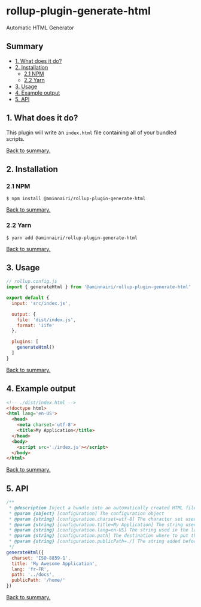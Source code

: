 # rollup-plugin-generate-html

Automatic HTML Generator

## Summary

* [1. What does it do?](#1-what-does-it-do)
* [2. Installation](#2-installation)
  * [2.1 NPM](#21-npm)
  * [2.2 Yarn](#22-yarn)
* [3. Usage](#3-usage)
* [4. Example output](#4-example-output)
* [5. API](#5-api)


## 1. What does it do?

This plugin will write an `index.html` file containing all of your bundled scripts.

[Back to summary.](#summary)

## 2. Installation

### 2.1 NPM

```shell
$ npm install @aminnairi/rollup-plugin-generate-html
```

[Back to summary.](#summary)

### 2.2 Yarn

```shell
$ yarn add @aminnairi/rollup-plugin-generate-html
```

[Back to summary.](#summary)

## 3. Usage

```javascript
// rollup.config.js
import { generateHtml } from '@aminnairi/rollup-plugin-generate-html'

export default {
  input: 'src/index.js',

  output: {
    file: 'dist/index.js',
    format: 'iife'
  },

  plugins: [
    generateHtml()
  ]
}
```

[Back to summary.](#summary)

## 4. Example output

```html
<!-- ./dist/index.html -->
<!doctype html>
<html lang='en-US'>
  <head>
    <meta charset='utf-8'>
    <title>My Application</title>
  </head>
  <body>
    <script src='./index.js'></script>
  </body>
</html>
```

[Back to summary.](#summary)

## 5. API

```javascript
/**
 * @description Inject a bundle into an automatically created HTML file
 * @param {object} [configuration] The configuration object
 * @param {string} [configuration.charset=utf-8] The character set used in the meta charset tag
 * @param {string} [configuration.title=My Application] The string used in the HTML title tag
 * @param {string} [configuration.lang=en-US] The string used in the lang attribute of the html tag
 * @param {string} [configuration.path] The destination where to put the HTML file (default to rollup.output.file base directory)
 * @param {string} [configuration.publicPath=./] The string added before the script url
 */
generateHtml({
  charset: 'ISO-8859-1',
  title: 'My Awesome Application',
  lang: 'fr-FR',
  path: '../docs',
  publicPath: '/home/'
})
```

[Back to summary.](#summary)